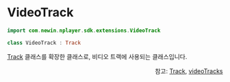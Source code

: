 # VideoTrack

```kotlin
import com.newin.nplayer.sdk.extensions.VideoTrack
```

```kotlin
class VideoTrack : Track
```

[Track](../track/home.md) 클래스를 확장한 클래스로, 비디오 트랙에 사용되는 클래스입니다.

<div align="right">
참고: <a href="../track/home.md">Track</a>, 
<a href="../../interface/player/home.md#videotracks">videoTracks</a>
</div>
